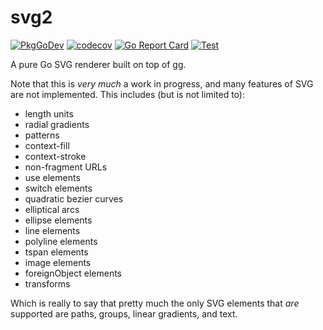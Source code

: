 # svg2

[![PkgGoDev](https://pkg.go.dev/badge/github.com/pgavlin/svg2)](https://pkg.go.dev/github.com/pgavlin/svg2)
[![codecov](https://codecov.io/gh/pgavlin/svg2/branch/master/graph/badge.svg)](https://codecov.io/gh/pgavlin/svg2)
[![Go Report Card](https://goreportcard.com/badge/github.com/pgavlin/svg2)](https://goreportcard.com/report/github.com/pgavlin/svg2)
[![Test](https://github.com/pgavlin/svg2/workflows/Test/badge.svg)](https://github.com/pgavlin/svg2/actions?query=workflow%3ATest)

A pure Go SVG renderer built on top of [gg](https://pkg.go.dev/github.com/fogleman/gg).

Note that this is _very much_ a work in progress, and many features of SVG are
not implemented. This includes (but is not limited to):
- length units
- radial gradients
- patterns
- context-fill
- context-stroke
- non-fragment URLs
- use elements
- switch elements
- quadratic bezier curves
- elliptical arcs
- ellipse elements
- line elements
- polyline elements
- tspan elements
- image elements
- foreignObject elements
- transforms

Which is really to say that pretty much the only SVG elements that _are_ supported are
paths, groups, linear gradients, and text.
